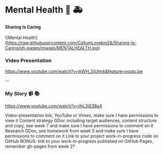 # Mental Health :pill: :ambulance:
#### Sharing Is Caring
![Mental Health] (https://raw.githubusercontent.com/CallumLovekin28/Sharing-Is-Caring/gh-pages/images/MENTALHEALTH.jpg)



### Video Presentation
https://www.youtube.com/watch?v=jkWH_SiUtmk&feature=youtu.be

--

### My Story :video_camera: :books:
https://www.youtube.com/watch?v=ijhL3iS38a4

Video-presentation link, YouTube or Vimeo, make sure I have permissions to view it
Content strategy GDoc including target audiences, content structure and copy, see week 7 and make sure I have permissions to comment on it
Research GDoc, see homework from week 5 and make sure I have permissions to comment on it
Link to your project work-in-progress code on GitHub
BONUS: link to your work-in-progress published on GitHub Pages, remember gh-pages from week 2?

